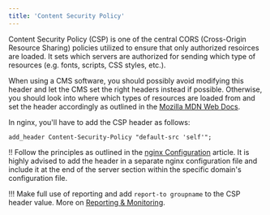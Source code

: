 ```yaml
---
title: 'Content Security Policy'
---
```


Content Security Policy (CSP) is one of the central CORS (Cross-Origin Resource Sharing) policies utilized to ensure that only authorized resoirces are loaded. It sets which servers are authorized for sending which type of resources (e.g. fonts, scripts, CSS styles, etc.).

When using a CMS software, you should possibly avoid modifying this header and let the CMS set the right headers instead if possible. Otherwise, you should look into where which types of resources are loaded from and set the header accordingly as outlined in the [Mozilla MDN Web Docs](https://developer.mozilla.org/en-US/docs/Web/HTTP/Headers/Content-Security-Policy).

In nginx, you'll have to add the CSP header as follows:

```
add_header Content-Security-Policy "default-src 'self'";
```

!! Follow the principles as outlined in the [nginx Configuration](../nginx-configuration) article. It is highly advised to add the header in a separate nginx configuration file and include it at the end of the server section within the specific domain's configuration file.

!!! Make full use of reporting and add `report-to groupname` to the CSP header value. More on [Reporting & Monitoring](../reporting-and-monitoring).
